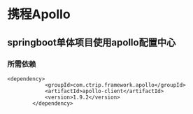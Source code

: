 # 携程Apollo

## springboot单体项目使用apollo配置中心

### 所需依赖

```
<dependency>
            <groupId>com.ctrip.framework.apollo</groupId>
            <artifactId>apollo-client</artifactId>
            <version>1.9.2</version>
        </dependency>
```
